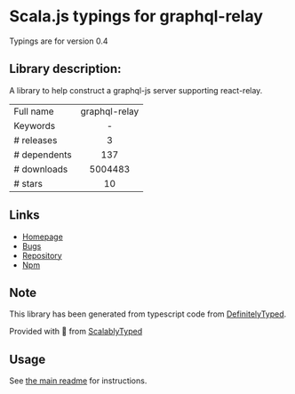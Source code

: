 
# Scala.js typings for graphql-relay

Typings are for version 0.4

## Library description:
A library to help construct a graphql-js server supporting react-relay.

|                    |                 |
| ------------------ | :-------------: |
| Full name          | graphql-relay |
| Keywords           | - |
| # releases         | 3 |
| # dependents       | 137 |
| # downloads        | 5004483 |
| # stars            | 10 |

## Links
- [Homepage](https://github.com/graphql/graphql-relay-js)
- [Bugs](https://github.com/graphql/graphql-relay-js/issues)
- [Repository](https://github.com/graphql/graphql-relay-js)
- [Npm](https://www.npmjs.com/package/graphql-relay)
    


## Note
This library has been generated from typescript code from [DefinitelyTyped](https://definitelytyped.org).

Provided with :purple_heart: from [ScalablyTyped](https://github.com/oyvindberg/ScalablyTyped)

## Usage
See [the main readme](../../readme.md) for instructions.


